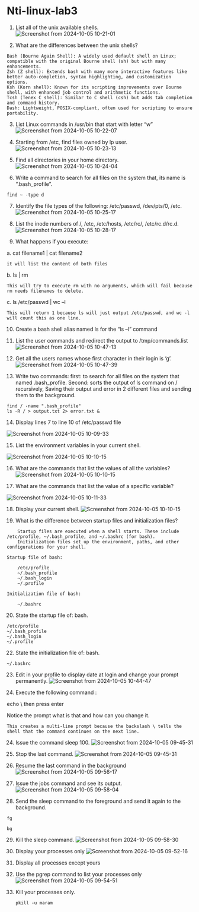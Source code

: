 # Nti-linux-lab3
1.	List all of the unix available shells.
![Screenshot from 2024-10-05 10-21-01](https://github.com/user-attachments/assets/d00a4c01-ac12-4300-bbdc-7ac529e96ef6)

2.	What are the differences between the unix shells?
```
Bash (Bourne Again Shell): A widely used default shell on Linux; compatible with the original Bourne shell (sh) but with many enhancements.
Zsh (Z shell): Extends bash with many more interactive features like better auto-completion, syntax highlighting, and customization options.
Ksh (Korn shell): Known for its scripting improvements over Bourne shell, with enhanced job control and arithmetic functions.
Tcsh (Tenex C shell): Similar to C shell (csh) but adds tab completion and command history.
Dash: Lightweight, POSIX-compliant, often used for scripting to ensure portability.
```
3.	List Linux commands in /usr/bin that start with letter “w”
![Screenshot from 2024-10-05 10-22-07](https://github.com/user-attachments/assets/c23318aa-fc93-4687-b1a6-4f0825750c9f)

4.	Starting from /etc, find files owned by lp user.
![Screenshot from 2024-10-05 10-23-13](https://github.com/user-attachments/assets/59f38c00-3618-4419-8e25-dcbec495a123)

5.	Find all directories in your home directory.
![Screenshot from 2024-10-05 10-24-04](https://github.com/user-attachments/assets/3e9bd331-a249-49b0-985c-bfc90a0abbb3)

6.	Write a command to search for all files on the system that, its name is “.bash_profile”.
```
find ~ -type d
```
7.	Identify the file types of the following: /etc/passwd, /dev/pts/0, /etc.
![Screenshot from 2024-10-05 10-25-17](https://github.com/user-attachments/assets/60862172-bd31-4543-b9d1-e1a1095e834a)

8.	 List the inode numbers of /, /etc, /etc/hosts, /etc/rc/, /etc/rc.d/rc.d.
![Screenshot from 2024-10-05 10-28-17](https://github.com/user-attachments/assets/f72ce625-dfdb-4c91-814e-1c816a38c5ee)

9.	 What happens if you execute: 

a.	cat filename1 | cat filename2
```
it will list the content of both files
```
b.	ls | rm
```
This will try to execute rm with no arguments, which will fail because rm needs filenames to delete.
```
c.	ls /etc/passwd | wc –l
```
This will return 1 because ls will just output /etc/passwd, and wc -l will count this as one line.
```
10.	Create a bash shell alias named ls for the “ls –l” command

11.	List the user commands and redirect the output to /tmp/commands.list
![Screenshot from 2024-10-05 10-47-13](https://github.com/user-attachments/assets/481d61fa-bd7a-49a5-a30a-63ea849a65ff)

12.	Get all the users names whose first character in their login is ‘g’.
![Screenshot from 2024-10-05 10-47-39](https://github.com/user-attachments/assets/cc96bb84-0d7a-4192-93eb-1e50ebc4a599)

13.	Write two commands: first: to search for all files on the system that named .bash_profile. Second: sorts the output of ls command on / recursively, Saving their output and error in 2 different files and sending them to the background.
```
find / -name ".bash_profile"
ls -R / > output.txt 2> error.txt &
```
14.	Display lines 7 to line 10 of /etc/passwd file

![Screenshot from 2024-10-05 10-09-33](https://github.com/user-attachments/assets/62eeac01-5016-458d-86c1-319ef5aaed6c)

15.	List the environment variables in your current shell.

![Screenshot from 2024-10-05 10-10-15](https://github.com/user-attachments/assets/da26ffa9-4cbc-4389-819d-4d59ee7230ae)

16.	What are the commands that list the values of all the variables?
![Screenshot from 2024-10-05 10-10-15](https://github.com/user-attachments/assets/da26ffa9-4cbc-4389-819d-4d59ee7230ae)

17.	What are the commands that list the value of a specific variable?

![Screenshot from 2024-10-05 10-11-33](https://github.com/user-attachments/assets/b55599e4-8423-4c14-a4ea-ecbe15ee1d89)

18.	Display your current shell.
![Screenshot from 2024-10-05 10-10-15](https://github.com/user-attachments/assets/7c5ff7da-8d58-4032-933a-0b48aae16f72)

19.	What is the difference between startup files and initialization files?
```
    Startup files are executed when a shell starts. These include /etc/profile, ~/.bash_profile, and ~/.bashrc (for bash).
    Initialization files set up the environment, paths, and other configurations for your shell.

Startup file of bash:

    /etc/profile
    ~/.bash_profile
    ~/.bash_login
    ~/.profile

Initialization file of bash:

    ~/.bashrc
```
20.	State the startup file of: bash.
```
/etc/profile
~/.bash_profile
~/.bash_login
~/.profile
```
22.	State the initialization file of:  bash.
```
~/.bashrc
```
23.	Edit in your profile to display date at login and change your prompt permanently.
![Screenshot from 2024-10-05 10-44-47](https://github.com/user-attachments/assets/bfaf186e-ad7e-4fea-96dd-8ebf5357966f)

24.	Execute the following command :

echo \   then  press enter

Notice the prompt what is that and how can you change it.
```
This creates a multi-line prompt because the backslash \ tells the shell that the command continues on the next line.
```
24.	Issue the command sleep 100.
![Screenshot from 2024-10-05 09-45-31](https://github.com/user-attachments/assets/63bc624a-8880-4366-b667-8b4627d61230)

25.	 Stop the last command.
![Screenshot from 2024-10-05 09-45-31](https://github.com/user-attachments/assets/e965deae-1649-4c24-8e93-f54a8777cce9)

26.	Resume the last command in the background
![Screenshot from 2024-10-05 09-56-17](https://github.com/user-attachments/assets/d4b45594-29c7-4a8c-87d3-cfcea5a26d12)

27.	Issue the jobs command and see its output.
![Screenshot from 2024-10-05 09-58-04](https://github.com/user-attachments/assets/8403192a-0ab7-4363-a40c-a1d190e07944)

28.	Send the sleep command to the foreground and send it again to the background.
```
fg
```
```
bg
```
29.	Kill the sleep command.
![Screenshot from 2024-10-05 09-58-30](https://github.com/user-attachments/assets/11da154e-61e2-41ed-a109-bbf626e774ac)

30.	Display your processes only
![Screenshot from 2024-10-05 09-52-16](https://github.com/user-attachments/assets/8accbb7c-bc51-40ba-9e33-488b8cb8d6ad)

31.	Display all processes except yours

32.	Use the pgrep command to list your processes only
![Screenshot from 2024-10-05 09-54-51](https://github.com/user-attachments/assets/3183a351-5b59-4c53-bb92-ac8fdf5433fb)

33.	Kill your processes only.
    ```
    pkill -u maram
```
                    	





